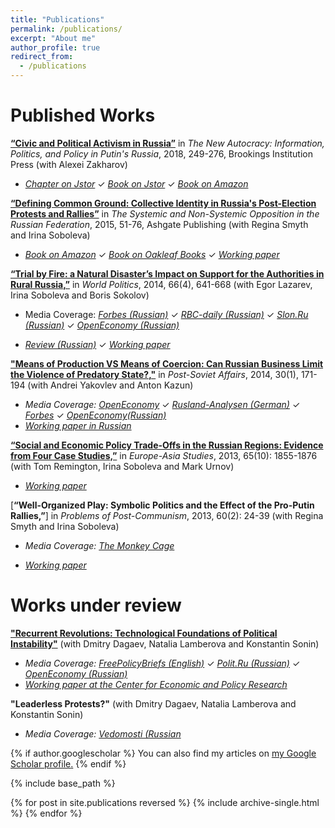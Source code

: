 ```yaml
---
title: "Publications"
permalink: /publications/
excerpt: "About me"
author_profile: true
redirect_from: 
  - /publications
---
```


# Published Works

[**“Civic and Political Activism in Russia”**](http://www.jstor.org/stable/10.7864/j.ctt1zkjzsh.13) in *The New Autocracy: Information, Politics, and Policy in Putin's Russia*, 2018, 249-276, Brookings Institution Press (with Alexei Zakharov)

* [_Chapter on Jstor_](http://www.jstor.org/stable/10.7864/j.ctt1zkjzsh.13)  ✓  [_Book on Jstor_](http://www.jstor.org/stable/10.7864/j.ctt1zkjzsh)  ✓  [_Book on Amazon_](https://www.amazon.com/New-Autocracy-Information-Politics-Policy-ebook/dp/B06XNXG12Z/ref=sr_1_1?ie=UTF8&qid=1519337387&sr=8-1&keywords=The+New+Autocracy%3A+Information%2C+Politics%2C+and+Policy+in+Putin%27s+Russia)


[**“Defining Common Ground: Collective Identity in Russia's Post-Election Protests and Rallies”**](https://AntonSobolev.github.com/files/2013-Defining-Commong-Ground.pdf) in *The Systemic and Non-Systemic Opposition in the Russian Federation*, 2015, 51-76, Ashgate Publishing (with Regina Smyth and Irina Soboleva)

* [_Book on Amazon_](https://www.amazon.com/Systemic-Non-Systemic-Opposition-Russian-Federation-ebook/dp/B01CIKO3M0/ref=sr_1_1?ie=UTF8&qid=1525569981&sr=8-1&keywords=The+Systemic+and+Non-Systemic+Opposition+in+the+Russian+Federation) ✓ [_Book on Oakleaf Books_](http://www.oakleafbooks.se/index.php?route=product/product&manufacturer_id=Ross,%20Cameron&product_id=19129309)  ✓  [_Working paper_](https://AntonSobolev.github.com/files/2013-Defining-Commong-Ground.pdf)


[**“Trial by Fire: a Natural Disaster’s Impact on Support for the Authorities in Rural Russia,”**](http://dx.doi.org/10.1017/S0043887114000215) in *World Politics*, 2014, 66(4), 641-668  (with Egor Lazarev, Irina Soboleva and Boris Sokolov) 

* Media Coverage: [_Forbes (Russian)_](http://www.forbes.ru/mneniya-column/tsennosti/263735-ekran-voiny-kak-televidenie-pogruzhaet-naselenie-v-paralellnuyu-real) ✓  [_RBC-daily  (Russian)_](http://www.rbcdaily.ru/politics/562949982701139)   ✓  [_Slon.Ru  (Russian)_](http://slon.ru/economics/kak_rossiyskie_derevni_sgoreli_vo_slavu_putina-763366.xhtml)   ✓  [_OpenEconomy  (Russian)_](http://opec.ru/1632624.html) 

* [_Review (Russian)_](http://www.hse.ru/data/2012/03/31/1265112211/TbF%20Description%20SocEcon%20Sobolev.pdf)  ✓  [_Working paper_](http://papers.ssrn.com/sol3/papers.cfm?abstract_id=2011975)

[**"Means of Production VS Means of Coercion: Can Russian Business Limit the Violence of Predatory State?,"**](http://www.tandfonline.com/doi/full/10.1080/1060586X.2013.859434) in *Post-Soviet Affairs*, 2014, 30(1), 171-194 (with Andrei Yakovlev and Anton Kazun)

* _Media Coverage:_  [_OpenEconomy_](http://opec.ru/en/1616488.html) ✓  [_Rusland-Analysen (German)_](http://www.laender-analysen.de/russland/pdf/RusslandAnalysen270.pdf) ✓  [_Forbes_](http://www.forbes.ru/mneniya-column/siloviki/249581-nauchilsya-li-rossiiskii-biznes-zashchishchatsya-ot-silovikov) ✓ [_OpenEconomy(Russian)_](http://opec.ru/1616488.html) 
* [_Working paper in Russian_](http://www.hse.ru/data/2014/01/13/1340784149/WP1_2014_01_f.pdf)


[**“Social and Economic Policy Trade-Offs  in the Russian Regions: Evidence from Four Case Studies,”**](http://www.tandfonline.com/doi/full/10.1080/09668136.2013.838055) in *Europe-Asia Studies*, 2013, 65(10): 1855-1876 (with Tom Remington, Irina Soboleva and Mark Urnov) 

* [_Working paper_](http://papers.ssrn.com/sol3/papers.cfm?abstract_id=1993013)

[**“Well-Organized Play: Symbolic Politics and the Effect of the Pro-Putin Rallies,”**] in *Problems of Post-Communism*, 2013, 60(2): 24-39 (with Regina Smyth and Irina Soboleva) 

* _Media Coverage:_ [_The Monkey Cage_](http://themonkeycage.org/2012/03/02/the-complicated-views-of-pro-and-anti-putin-protestors/)

* [_Working paper_](http://papers.ssrn.com/sol3/papers.cfm?abstract_id=2156342)


# Works under review

[**"Recurrent Revolutions: Technological Foundations of Political Instability"**](http://papers.ssrn.com/sol3/papers.cfm?abstract_id=2365057) (with Dmitry Dagaev, Natalia Lamberova and Konstantin Sonin)

* _Media Coverage:_ [_FreePolicyBriefs (English)_](http://freepolicybriefs.org/2014/03/31/the-arab-spring-logic-of-the-ukrainian-revolution/)  ✓  [_Polit.Ru (Russian)_](http://polit.ru/article/2014/04/21/ukr_concept/)  ✓  [_OpenEconomy (Russian)_](http://opec.ru/1631858.html)
* [_Working paper at the Center for Economic and Policy Research_](http://www.cepr.org/pubs/dps/DP9787)


**"Leaderless Protests?"** (with Dmitry Dagaev, Natalia Lamberova and Konstantin Sonin)

* _Media Coverage:_ [_Vedomosti (Russian_](http://www.vedomosti.ru/opinion/articles/2015/04/23/nevinosimaya-legkost-politicheskogo-liderstva) 



{% if author.googlescholar %}
  You can also find my articles on <u><a href="{{author.googlescholar}}">my Google Scholar profile</a>.</u>
{% endif %}

{% include base_path %}

{% for post in site.publications reversed %}
  {% include archive-single.html %}
{% endfor %}
